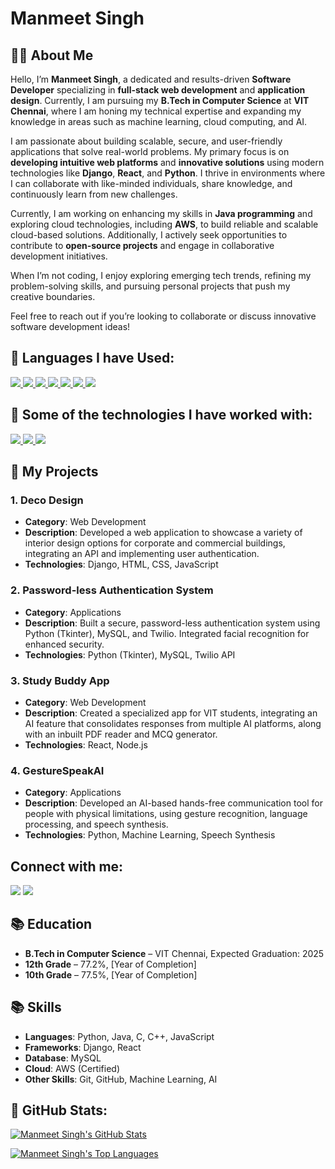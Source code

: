 # Manmeet Singh

## 🙋‍♂️ About Me

Hello, I’m **Manmeet Singh**, a dedicated and results-driven **Software Developer** specializing in **full-stack web development** and **application design**. Currently, I am pursuing my **B.Tech in Computer Science** at **VIT Chennai**, where I am honing my technical expertise and expanding my knowledge in areas such as machine learning, cloud computing, and AI.

I am passionate about building scalable, secure, and user-friendly applications that solve real-world problems. My primary focus is on **developing intuitive web platforms** and **innovative solutions** using modern technologies like **Django**, **React**, and **Python**. I thrive in environments where I can collaborate with like-minded individuals, share knowledge, and continuously learn from new challenges.

Currently, I am working on enhancing my skills in **Java programming** and exploring cloud technologies, including **AWS**, to build reliable and scalable cloud-based solutions. Additionally, I actively seek opportunities to contribute to **open-source projects** and engage in collaborative development initiatives.

When I’m not coding, I enjoy exploring emerging tech trends, refining my problem-solving skills, and pursuing personal projects that push my creative boundaries.

Feel free to reach out if you’re looking to collaborate or discuss innovative software development ideas!

## 🚀 Languages I have Used:

<p align="left">
    <a href="https://developer.mozilla.org/en-US/docs/Web/JavaScript" target="_blank"> <img src="https://img.icons8.com/color/48/000000/javascript.png"/> </a> 
    <a href="https://www.w3.org/html/" target="_blank"> <img src="https://img.icons8.com/color/48/000000/html-5.png"/> </a> 
    <a href="https://www.w3schools.com/css/" target="_blank"> <img src="https://img.icons8.com/color/48/000000/css3.png"/> </a> 
    <a href="https://www.python.org" target="_blank"> <img src="https://img.icons8.com/color/48/000000/python.png"/> </a>   
    <a href="https://www.programiz.com/c-programming"> <img src="https://img.icons8.com/color/48/000000/c-programming.png"/> </a>
    <a href ="https://www.java.com/en/"> <img src="https://img.icons8.com/color/48/undefined/java-coffee-cup-logo--v1.png"/>
    <a href = "https://cplusplus.com/"> <img src="https://img.icons8.com/color/48/undefined/c-plus-plus-logo.png"/> </a>
</p>

## 🚀 Some of the technologies I have worked with:

<p align="left">
    <a href="https://git-scm.com/" target="_blank"> <img src="https://img.icons8.com/color/48/000000/git.png"/> </a>
    <a href="https://www.djangoproject.com/"> <img src="https://img.icons8.com/windows/48/000000/django.png"/> </a>
    <a href="https://github.com/ManmeetSingh28"> <img src="https://img.icons8.com/fluency-systems-filled/48/undefined/github.png"/> </a>
</p>

## 📝 My Projects

### 1. **Deco Design**
- **Category**: Web Development
- **Description**: Developed a web application to showcase a variety of interior design options for corporate and commercial buildings, integrating an API and implementing user authentication.
- **Technologies**: Django, HTML, CSS, JavaScript

### 2. **Password-less Authentication System**
- **Category**: Applications
- **Description**: Built a secure, password-less authentication system using Python (Tkinter), MySQL, and Twilio. Integrated facial recognition for enhanced security.
- **Technologies**: Python (Tkinter), MySQL, Twilio API

### 3. **Study Buddy App**
- **Category**: Web Development
- **Description**: Created a specialized app for VIT students, integrating an AI feature that consolidates responses from multiple AI platforms, along with an inbuilt PDF reader and MCQ generator.
- **Technologies**: React, Node.js

### 4. **GestureSpeakAI**
- **Category**: Applications
- **Description**: Developed an AI-based hands-free communication tool for people with physical limitations, using gesture recognition, language processing, and speech synthesis.
- **Technologies**: Python, Machine Learning, Speech Synthesis

## Connect with me:

<p align="left">
<a href = "https://www.linkedin.com/in/manmeet-singh-985834150/"><img src="https://img.icons8.com/fluent/48/000000/linkedin.png"/></a>
<a href = "https://www.instagram.com"><img src="https://img.icons8.com/fluent/48/000000/instagram-new.png"/></a>
</p>

## 📚 Education

- **B.Tech in Computer Science** – VIT Chennai, Expected Graduation: 2025
- **12th Grade** – 77.2%, [Year of Completion]
- **10th Grade** – 77.5%, [Year of Completion]

## 📚 Skills

- **Languages**: Python, Java, C, C++, JavaScript
- **Frameworks**: Django, React
- **Database**: MySQL
- **Cloud**: AWS (Certified)
- **Other Skills**: Git, GitHub, Machine Learning, AI

## 🚀 GitHub Stats:

[![Manmeet Singh's GitHub Stats](https://github-readme-stats.vercel.app/api?username=ManmeetSingh28&show_icons=true&count_private=true&theme=react)](https://github.com/ManmeetSingh28)

[![Manmeet Singh's Top Languages](https://github-readme-stats.vercel.app/api/top-langs/?username=ManmeetSingh28&langs_count=8&count_private=true&layout=compact&theme=react)](https://github.com/ManmeetSingh28)
